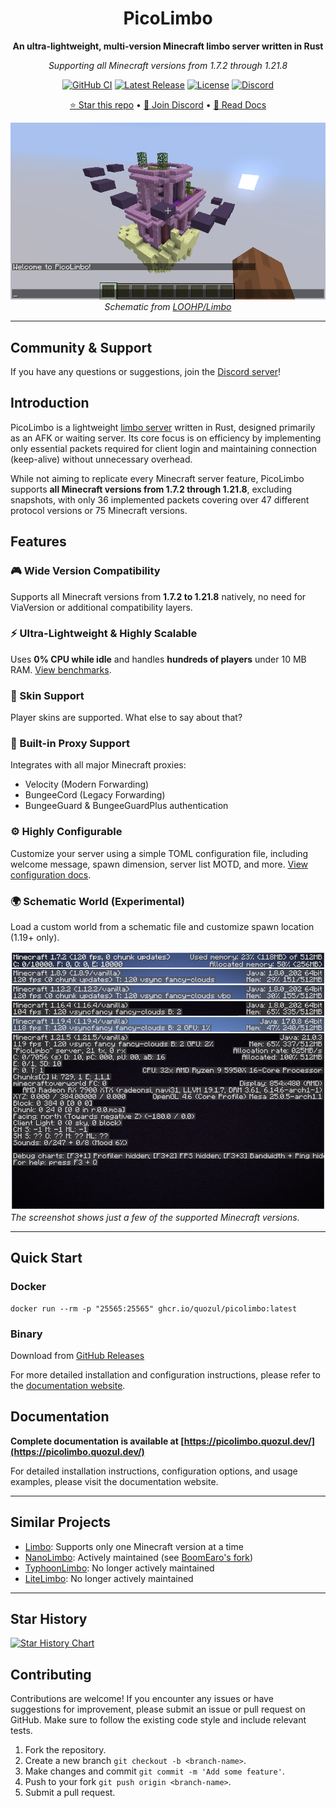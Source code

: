 <div align="center">

# PicoLimbo

**An ultra-lightweight, multi-version Minecraft limbo server written in Rust**

*Supporting all Minecraft versions from 1.7.2 through 1.21.8*

[![GitHub CI](https://img.shields.io/github/actions/workflow/status/Quozul/PicoLimbo/.github%2Fworkflows%2Fci.yml?branch=master)](https://github.com/Quozul/PicoLimbo/actions)
[![Latest Release](https://img.shields.io/github/v/release/Quozul/PicoLimbo)](https://github.com/Quozul/PicoLimbo/releases)
[![License](https://img.shields.io/github/license/Quozul/PicoLimbo)](LICENSE)
[![Discord](https://img.shields.io/discord/1373364651118694585)](https://discord.gg/M2a9dxJPRy)

[⭐ Star this repo](https://github.com/Quozul/PicoLimbo) • [💬 Join Discord](https://discord.gg/M2a9dxJPRy) • [📖 Read Docs](https://picolimbo.quozul.dev/)

![PicoLimbo.png](docs/public/world.png)  
*Schematic from [LOOHP/Limbo](https://github.com/LOOHP/Limbo)*

</div>

---

## Community & Support

If you have any questions or suggestions, join the [Discord server](https://discord.gg/M2a9dxJPRy)!

## Introduction

PicoLimbo is a lightweight [limbo server](https://quozul.dev/posts/2025-05-14-what-are-minecraft-limbo-servers/) written
in Rust, designed primarily as an AFK or waiting server. Its core focus is on efficiency by implementing only essential
packets required for client login and maintaining connection (keep-alive) without unnecessary overhead.

While not aiming to replicate every Minecraft server feature, PicoLimbo supports **all Minecraft versions from 1.7.2
through 1.21.8**, excluding snapshots, with only 36 implemented packets covering over 47 different protocol versions or
75 Minecraft versions.

## Features

### 🎮 Wide Version Compatibility

Supports all Minecraft versions from **1.7.2 to 1.21.8** natively, no need for ViaVersion or additional compatibility
layers.

### ⚡ Ultra-Lightweight & Highly Scalable

Uses **0% CPU while idle** and handles **hundreds of players** under 10 MB RAM.
[View benchmarks](https://picolimbo.quozul.dev/about/benchmarks.html).

### 👤 Skin Support

Player skins are supported. What else to say about that?

### 🔀 Built-in Proxy Support

Integrates with all major Minecraft proxies:

- Velocity (Modern Forwarding)
- BungeeCord (Legacy Forwarding)
- BungeeGuard & BungeeGuardPlus authentication

### ⚙️ Highly Configurable

Customize your server using a simple TOML configuration file, including welcome message, spawn dimension, server list
MOTD, and more. [View configuration docs](https://picolimbo.quozul.dev/config/introduction.html).

### 🌍 Schematic World (Experimental)

Load a custom world from a schematic file and customize spawn location (1.19+ only).

![PicoLimbo.png](docs/public/PicoLimbo.png)  
*The screenshot shows just a few of the supported Minecraft versions.*

---

## Quick Start

### Docker

```shell
docker run --rm -p "25565:25565" ghcr.io/quozul/picolimbo:latest
```

### Binary

Download from [GitHub Releases](https://github.com/Quozul/PicoLimbo/releases)

For more detailed installation and configuration instructions, please refer to
the [documentation website](https://picolimbo.quozul.dev/).

## Documentation

**Complete documentation is available at [https://picolimbo.quozul.dev/](https://picolimbo.quozul.dev/)**

For detailed installation instructions, configuration options, and usage examples, please visit the documentation
website.

---

## Similar Projects

- [Limbo](https://github.com/LOOHP/Limbo): Supports only one Minecraft version at a time
- [NanoLimbo](https://github.com/Nan1t/NanoLimbo): Actively maintained
  (see [BoomEaro's fork](https://github.com/BoomEaro/NanoLimbo))
- [TyphoonLimbo](https://github.com/TyphoonMC/TyphoonLimbo): No longer actively maintained
- [LiteLimbo](https://github.com/ThomasOM/LiteLimbo): No longer actively maintained

---

## Star History

[![Star History Chart](https://api.star-history.com/svg?repos=Quozul/PicoLimbo&type=Date)](https://star-history.com/#Quozul/PicoLimbo&Date)

## Contributing

Contributions are welcome! If you encounter any issues or have suggestions for improvement, please submit an issue or
pull request on GitHub. Make sure to follow the existing code style and include relevant tests.

1. Fork the repository.
2. Create a new branch `git checkout -b <branch-name>`.
3. Make changes and commit `git commit -m 'Add some feature'`.
4. Push to your fork `git push origin <branch-name>`.
5. Submit a pull request.
